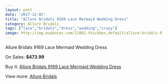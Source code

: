 ```yaml
---
layout: post
date: '2017-12-02'
title: "Allure Bridals 9169 Lace Mermaid Wedding Dress"
category: Allure Bridals
tags: ["lace","bridals","dress","wedding","crazy"]
image: http://img.eudances.com/11862-thickbox_default/allure-bridals-9169-lace-mermaid-wedding-dress.jpg
---
```

Allure Bridals 9169 Lace Mermaid Wedding Dress

On Sales: **$473.99**
<a href="https://www.eudances.com/en/allure-bridals/3726-allure-bridals-9169-lace-mermaid-wedding-dress.html"><amp-img layout="responsive" width="600" height="600" src="//img.eudances.com/11862-thickbox_default/allure-bridals-9169-lace-mermaid-wedding-dress.jpg" alt="Allure Bridals 9169 Lace Mermaid Wedding Dress 0" /></a>
<a href="https://www.eudances.com/en/allure-bridals/3726-allure-bridals-9169-lace-mermaid-wedding-dress.html"><amp-img layout="responsive" width="600" height="600" src="//img.eudances.com/11866-thickbox_default/allure-bridals-9169-lace-mermaid-wedding-dress.jpg" alt="Allure Bridals 9169 Lace Mermaid Wedding Dress 1" /></a>
<a href="https://www.eudances.com/en/allure-bridals/3726-allure-bridals-9169-lace-mermaid-wedding-dress.html"><amp-img layout="responsive" width="600" height="600" src="//img.eudances.com/11865-thickbox_default/allure-bridals-9169-lace-mermaid-wedding-dress.jpg" alt="Allure Bridals 9169 Lace Mermaid Wedding Dress 2" /></a>
<a href="https://www.eudances.com/en/allure-bridals/3726-allure-bridals-9169-lace-mermaid-wedding-dress.html"><amp-img layout="responsive" width="600" height="600" src="//img.eudances.com/11864-thickbox_default/allure-bridals-9169-lace-mermaid-wedding-dress.jpg" alt="Allure Bridals 9169 Lace Mermaid Wedding Dress 3" /></a>
<a href="https://www.eudances.com/en/allure-bridals/3726-allure-bridals-9169-lace-mermaid-wedding-dress.html"><amp-img layout="responsive" width="600" height="600" src="//img.eudances.com/11863-thickbox_default/allure-bridals-9169-lace-mermaid-wedding-dress.jpg" alt="Allure Bridals 9169 Lace Mermaid Wedding Dress 4" /></a>

Buy it: [Allure Bridals 9169 Lace Mermaid Wedding Dress](https://www.eudances.com/en/allure-bridals/3726-allure-bridals-9169-lace-mermaid-wedding-dress.html "Allure Bridals 9169 Lace Mermaid Wedding Dress")

View more: [Allure Bridals](https://www.eudances.com/en/2-allure-bridals "Allure Bridals")
